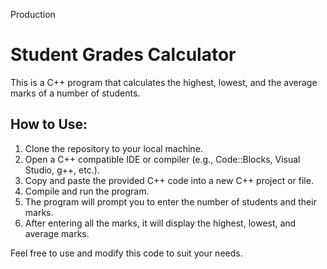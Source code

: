 Production
# Student Grades Calculator

This is a C++ program that calculates the highest, lowest, and the average marks of a number of students.

## How to Use:

1. Clone the repository to your local machine.
2. Open a C++ compatible IDE or compiler (e.g., Code::Blocks, Visual Studio, g++, etc.).
3. Copy and paste the provided C++ code into a new C++ project or file.
4. Compile and run the program.
5. The program will prompt you to enter the number of students and their marks.
6. After entering all the marks, it will display the highest, lowest, and average marks.

Feel free to use and modify this code to suit your needs.
